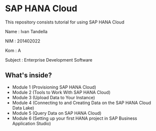 # SAP HANA Cloud

This repository consists tutorial for using SAP HANA Cloud

Name : Ivan Tandella

NIM  : 201402022

Kom  : A

Subject : Enterprise Development Software


## What's inside?
- Module 1 (Provisioning SAP HANA Cloud)
- Module 2 (Tools to Work With SAP HANA Cloud)
- Module 3 (Upload Data to Your Instance)
- Module 4 (Connecting to and Creating Data on the SAP HANA Cloud Data Lake)
- Module 5 (Query Data on SAP HANA Cloud)
- Module 6 (Setting up your first HANA project in SAP Business Application Studio)
